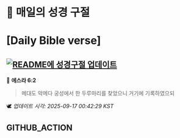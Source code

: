 # 🙏 매일의 성경 구절
# [Daily Bible verse]
## [![README에 성경구절 업데이트](https://github.com/DONGSUKA/first_test/actions/workflows/update-readme-bible.yml/badge.svg)](https://github.com/DONGSUKA/first_test/actions/workflows/update-readme-bible.yml)
<!-- START_BIBLE_VERSE -->
📖 **에스라 6:2**
> 메대도 악메다 궁성에서 한 두루마리를 찾았으니 거기에 기록하였으되

🕊️ _업데이트 시각: 2025-09-17 00:42:29 KST_
  <!-- END_BIBLE_VERSE -->
## GITHUB_ACTION
